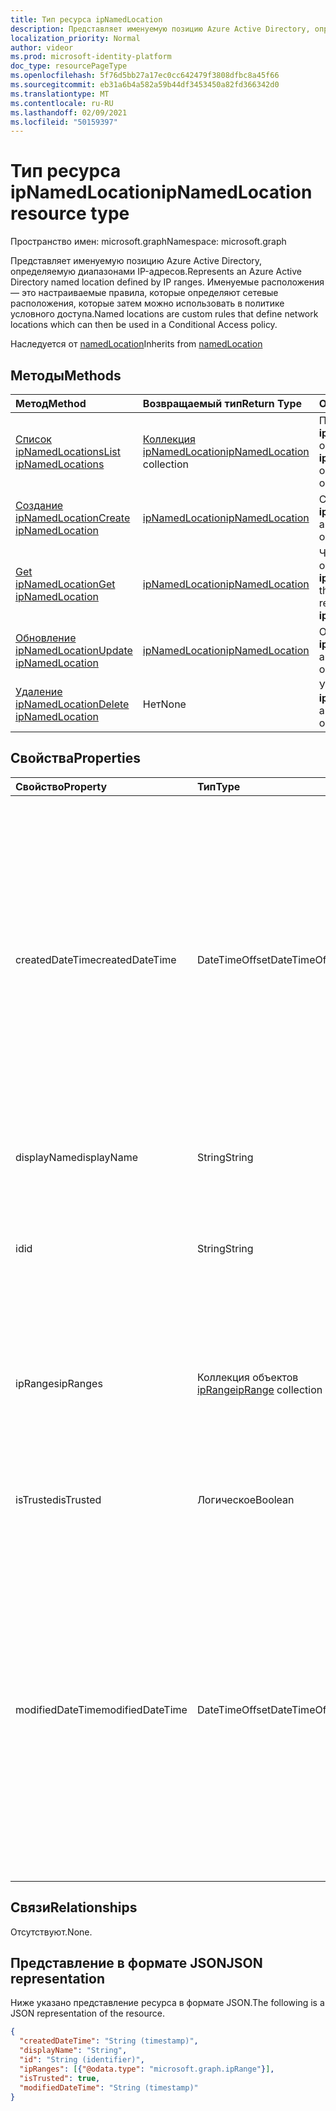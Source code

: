 ```yaml
---
title: Тип ресурса ipNamedLocation
description: Представляет именуемую позицию Azure Active Directory, определяемую диапазонами IP-адресов. Именуемые расположения — это настраиваемые правила, которые определяют сетевые расположения, которые затем можно использовать в политике условного доступа.
localization_priority: Normal
author: videor
ms.prod: microsoft-identity-platform
doc_type: resourcePageType
ms.openlocfilehash: 5f76d5bb27a17ec0cc642479f3808dfbc8a45f66
ms.sourcegitcommit: eb31a6b4a582a59b44df3453450a82fd366342d0
ms.translationtype: MT
ms.contentlocale: ru-RU
ms.lasthandoff: 02/09/2021
ms.locfileid: "50159397"
---
```

# <a name="ipnamedlocation-resource-type"></a><span data-ttu-id="5564d-104">Тип ресурса ipNamedLocation</span><span class="sxs-lookup"><span data-stu-id="5564d-104">ipNamedLocation resource type</span></span>

<span data-ttu-id="5564d-105">Пространство имен: microsoft.graph</span><span class="sxs-lookup"><span data-stu-id="5564d-105">Namespace: microsoft.graph</span></span>

<span data-ttu-id="5564d-106">Представляет именуемую позицию Azure Active Directory, определяемую диапазонами IP-адресов.</span><span class="sxs-lookup"><span data-stu-id="5564d-106">Represents an Azure Active Directory named location defined by IP ranges.</span></span> <span data-ttu-id="5564d-107">Именуемые расположения — это настраиваемые правила, которые определяют сетевые расположения, которые затем можно использовать в политике условного доступа.</span><span class="sxs-lookup"><span data-stu-id="5564d-107">Named locations are custom rules that define network locations which can then be used in a Conditional Access policy.</span></span>

<span data-ttu-id="5564d-108">Наследуется от [namedLocation](../resources/namedLocation.md)</span><span class="sxs-lookup"><span data-stu-id="5564d-108">Inherits from [namedLocation](../resources/namedLocation.md)</span></span>

## <a name="methods"></a><span data-ttu-id="5564d-109">Методы</span><span class="sxs-lookup"><span data-stu-id="5564d-109">Methods</span></span>

| <span data-ttu-id="5564d-110">Метод</span><span class="sxs-lookup"><span data-stu-id="5564d-110">Method</span></span>       | <span data-ttu-id="5564d-111">Возвращаемый тип</span><span class="sxs-lookup"><span data-stu-id="5564d-111">Return Type</span></span> | <span data-ttu-id="5564d-112">Описание</span><span class="sxs-lookup"><span data-stu-id="5564d-112">Description</span></span> |
|:-------------|:------------|:------------|
| [<span data-ttu-id="5564d-113">Список ipNamedLocations</span><span class="sxs-lookup"><span data-stu-id="5564d-113">List ipNamedLocations</span></span>](../api/conditionalaccessroot-list-namedlocations.md) | <span data-ttu-id="5564d-114">[Коллекция ipNamedLocation](ipNamedLocation.md)</span><span class="sxs-lookup"><span data-stu-id="5564d-114">[ipNamedLocation](ipNamedLocation.md) collection</span></span> | <span data-ttu-id="5564d-115">Получить все **объекты ipNamedLocation** в организации.</span><span class="sxs-lookup"><span data-stu-id="5564d-115">Get all the **ipNamedLocation** objects in the organization.</span></span> |
| [<span data-ttu-id="5564d-116">Создание ipNamedLocation</span><span class="sxs-lookup"><span data-stu-id="5564d-116">Create ipNamedLocation</span></span>](../api/conditionalaccessroot-post-namedlocations.md) | [<span data-ttu-id="5564d-117">ipNamedLocation</span><span class="sxs-lookup"><span data-stu-id="5564d-117">ipNamedLocation</span></span>](ipNamedLocation.md) | <span data-ttu-id="5564d-118">Создание объекта **ipNamedLocation.**</span><span class="sxs-lookup"><span data-stu-id="5564d-118">Create a new **ipNamedLocation** object.</span></span> |
| [<span data-ttu-id="5564d-119">Get ipNamedLocation</span><span class="sxs-lookup"><span data-stu-id="5564d-119">Get ipNamedLocation</span></span>](../api/ipnamedlocation-get.md) | [<span data-ttu-id="5564d-120">ipNamedLocation</span><span class="sxs-lookup"><span data-stu-id="5564d-120">ipNamedLocation</span></span>](ipnamedlocation.md) | <span data-ttu-id="5564d-121">Чтение свойств и связей объекта **ipNamedLocation.**</span><span class="sxs-lookup"><span data-stu-id="5564d-121">Read the properties and relationships of an **ipNamedLocation** object.</span></span> |
| [<span data-ttu-id="5564d-122">Обновление ipNamedLocation</span><span class="sxs-lookup"><span data-stu-id="5564d-122">Update ipNamedLocation</span></span>](../api/ipnamedlocation-update.md) | [<span data-ttu-id="5564d-123">ipNamedLocation</span><span class="sxs-lookup"><span data-stu-id="5564d-123">ipNamedLocation</span></span>](ipnamedlocation.md) | <span data-ttu-id="5564d-124">Обновление объекта **ipNamedLocation.**</span><span class="sxs-lookup"><span data-stu-id="5564d-124">Update an **ipNamedLocation** object.</span></span> |
| [<span data-ttu-id="5564d-125">Удаление ipNamedLocation</span><span class="sxs-lookup"><span data-stu-id="5564d-125">Delete ipNamedLocation</span></span>](../api/ipnamedlocation-delete.md) | <span data-ttu-id="5564d-126">Нет</span><span class="sxs-lookup"><span data-stu-id="5564d-126">None</span></span> | <span data-ttu-id="5564d-127">Удаление объекта **ipNamedLocation.**</span><span class="sxs-lookup"><span data-stu-id="5564d-127">Delete an **ipNamedLocation** object.</span></span> |

## <a name="properties"></a><span data-ttu-id="5564d-128">Свойства</span><span class="sxs-lookup"><span data-stu-id="5564d-128">Properties</span></span>

| <span data-ttu-id="5564d-129">Свойство</span><span class="sxs-lookup"><span data-stu-id="5564d-129">Property</span></span>     | <span data-ttu-id="5564d-130">Тип</span><span class="sxs-lookup"><span data-stu-id="5564d-130">Type</span></span>        | <span data-ttu-id="5564d-131">Описание</span><span class="sxs-lookup"><span data-stu-id="5564d-131">Description</span></span> |
|:-------------|:------------|:------------|
|<span data-ttu-id="5564d-132">createdDateTime</span><span class="sxs-lookup"><span data-stu-id="5564d-132">createdDateTime</span></span>|<span data-ttu-id="5564d-133">DateTimeOffset</span><span class="sxs-lookup"><span data-stu-id="5564d-133">DateTimeOffset</span></span>|<span data-ttu-id="5564d-134">Тип Timestamp представляет дату и время создания расположения в формате ISO 8601 и всегда используется в формате UTC.</span><span class="sxs-lookup"><span data-stu-id="5564d-134">The Timestamp type represents creation date and time of the location using ISO 8601 format and is always in UTC time.</span></span> <span data-ttu-id="5564d-135">Например, значение полуночи 1 января 2014 г. в формате UTC выглядит так: `'2014-01-01T00:00:00Z'`.</span><span class="sxs-lookup"><span data-stu-id="5564d-135">For example, midnight UTC on Jan 1, 2014 would look like this: `'2014-01-01T00:00:00Z'`.</span></span> <span data-ttu-id="5564d-136">Только для чтения.</span><span class="sxs-lookup"><span data-stu-id="5564d-136">Read-only.</span></span> <span data-ttu-id="5564d-137">Наследуется [от namedLocation.](../resources/namedLocation.md)</span><span class="sxs-lookup"><span data-stu-id="5564d-137">Inherited from [namedLocation](../resources/namedLocation.md).</span></span>|
|<span data-ttu-id="5564d-138">displayName</span><span class="sxs-lookup"><span data-stu-id="5564d-138">displayName</span></span>|<span data-ttu-id="5564d-139">String</span><span class="sxs-lookup"><span data-stu-id="5564d-139">String</span></span>|<span data-ttu-id="5564d-140">Понятное человеку имя расположения.</span><span class="sxs-lookup"><span data-stu-id="5564d-140">Human-readable name of the location.</span></span>|
|<span data-ttu-id="5564d-141">id</span><span class="sxs-lookup"><span data-stu-id="5564d-141">id</span></span>|<span data-ttu-id="5564d-142">String</span><span class="sxs-lookup"><span data-stu-id="5564d-142">String</span></span>|<span data-ttu-id="5564d-143">Идентификатор объекта namedLocation.</span><span class="sxs-lookup"><span data-stu-id="5564d-143">Identifier of a namedLocation object.</span></span> <span data-ttu-id="5564d-144">Только для чтения.</span><span class="sxs-lookup"><span data-stu-id="5564d-144">Read-only.</span></span> <span data-ttu-id="5564d-145">Наследуется [от namedLocation.](../resources/namedLocation.md)</span><span class="sxs-lookup"><span data-stu-id="5564d-145">Inherited from [namedLocation](../resources/namedLocation.md).</span></span>|
|<span data-ttu-id="5564d-146">ipRanges</span><span class="sxs-lookup"><span data-stu-id="5564d-146">ipRanges</span></span>|<span data-ttu-id="5564d-147">Коллекция объектов [ipRange](iprange.md)</span><span class="sxs-lookup"><span data-stu-id="5564d-147">[ipRange](iprange.md) collection</span></span>|<span data-ttu-id="5564d-148">Список диапазонов IP-адресов в формате IPv4 CIDR (например, 1.2.3.4/32) или любой допустимый формат IPv6 из IETF RFC596.</span><span class="sxs-lookup"><span data-stu-id="5564d-148">List of IP address ranges in IPv4 CIDR format (e.g. 1.2.3.4/32) or any allowable IPv6 format from IETF RFC596.</span></span>|
|<span data-ttu-id="5564d-149">isTrusted</span><span class="sxs-lookup"><span data-stu-id="5564d-149">isTrusted</span></span>|<span data-ttu-id="5564d-150">Логическое</span><span class="sxs-lookup"><span data-stu-id="5564d-150">Boolean</span></span>|<span data-ttu-id="5564d-151">Имеет true, если это расположение является явно доверенным.</span><span class="sxs-lookup"><span data-stu-id="5564d-151">True if this location is explicitly trusted.</span></span>|
|<span data-ttu-id="5564d-152">modifiedDateTime</span><span class="sxs-lookup"><span data-stu-id="5564d-152">modifiedDateTime</span></span>|<span data-ttu-id="5564d-153">DateTimeOffset</span><span class="sxs-lookup"><span data-stu-id="5564d-153">DateTimeOffset</span></span>|<span data-ttu-id="5564d-154">Тип Timestamp представляет дату и время последнего изменения расположения в формате ISO 8601 и всегда используется в формате UTC.</span><span class="sxs-lookup"><span data-stu-id="5564d-154">The Timestamp type represents last modified date and time of the location using ISO 8601 format and is always in UTC time.</span></span> <span data-ttu-id="5564d-155">Например, значение полуночи 1 января 2014 г. в формате UTC выглядит так: `'2014-01-01T00:00:00Z'`.</span><span class="sxs-lookup"><span data-stu-id="5564d-155">For example, midnight UTC on Jan 1, 2014 would look like this: `'2014-01-01T00:00:00Z'`.</span></span> <span data-ttu-id="5564d-156">Только для чтения.</span><span class="sxs-lookup"><span data-stu-id="5564d-156">Read-only.</span></span> <span data-ttu-id="5564d-157">Наследуется [от namedLocation.](../resources/namedLocation.md)</span><span class="sxs-lookup"><span data-stu-id="5564d-157">Inherited from [namedLocation](../resources/namedLocation.md).</span></span>|

## <a name="relationships"></a><span data-ttu-id="5564d-158">Связи</span><span class="sxs-lookup"><span data-stu-id="5564d-158">Relationships</span></span>

<span data-ttu-id="5564d-159">Отсутствуют.</span><span class="sxs-lookup"><span data-stu-id="5564d-159">None.</span></span>

## <a name="json-representation"></a><span data-ttu-id="5564d-160">Представление в формате JSON</span><span class="sxs-lookup"><span data-stu-id="5564d-160">JSON representation</span></span>

<span data-ttu-id="5564d-161">Ниже указано представление ресурса в формате JSON.</span><span class="sxs-lookup"><span data-stu-id="5564d-161">The following is a JSON representation of the resource.</span></span>

<!-- {
  "blockType": "resource",
  "optionalProperties": [

  ],
  "@odata.type": "microsoft.graph.ipNamedLocation"
}-->

```json
{
  "createdDateTime": "String (timestamp)",
  "displayName": "String",
  "id": "String (identifier)",
  "ipRanges": [{"@odata.type": "microsoft.graph.ipRange"}],
  "isTrusted": true,
  "modifiedDateTime": "String (timestamp)"
}
```

<!-- uuid: 16cd6b66-4b1a-43a1-adaf-3a886856ed98
2019-02-04 14:57:30 UTC -->
<!-- {
  "type": "#page.annotation",
  "description": "ipNamedLocation resource",
  "keywords": "",
  "section": "documentation",
  "tocPath": ""
}-->

